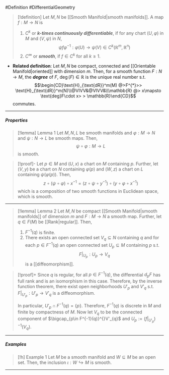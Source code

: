 #Definition #DifferentialGeometry 

> [!definition]
> Let $M,N$ be [[Smooth Manifold|smooth manifolds]]. A map $f:M\to N$ is 
> 1. $C^k$ or ***$k$-times continuously differentiable***, if for any chart $(U,\varphi)$ in $M$ and $(V,\psi)$ in $N$, $$\psi f\varphi ^{-1}:\varphi(U)\to \psi(V)\in C^k(\mathbb{R}^m,\mathbb{R}^n)$$
> 2. $C^\infty$ or ***smooth***, if $f\in C^k$ for all $k\geq 1$.
- **Related definition**: Let $M,N$ be compact, connected and [[Orientable Manifold|oriented]] with dimension $m$. Then, for a smooth function $F:N\to M$, the ***degree*** of $F$, $\deg(F)\in \mathbb{R}$ is the unique real number s.t. $$\begin{CD}\text{H}_{\text{dR}}^m(M) @>F^{*}>> \text{H}_{\text{dR}}^m(N)\\@VIVV&@VIVV&\\\mathbb{R} @> x\mapsto \text{deg}F\cdot x> > \mathbb{R}\end{CD}$$commutes.
---
##### Properties
> [!lemma] Lemma 1
> Let $M,N,L$ be smooth manifolds and $\varphi:M\to N$ and $\psi:N\to L$ be smooth maps. Then, $$\psi \circ \varphi:M\to L$$ is smooth.

> [!proof]-
> Let $p\in M$ and $(U,x)$ a chart on $M$ containing $p$. Further, let $(V,y)$ be a chart on $N$ containing $\varphi(p)$ and $(W,z)$ a chart on $L$ containing $\psi(\varphi(p))$.  Then, $$z\circ (\psi \circ \varphi)\circ x^{-1}=(z\circ \psi \circ y^{-1})\circ (y\circ \varphi \circ x^{-1})$$which is a composition of two smooth functions in Euclidean space, which is smooth.
---
> [!lemma] Lemma 2
> Let $M,N$ be compact [[Smooth Manifold|smooth manifolds]] of dimension $m$ and $F:M\to N$ a smooth map. Further, let $q\in F(M)$ be [[Rank|regular]]. Then, 
> 1. $F^{-1}(q)$ is finite.
> 2. There exists an open connected set $V_{q}\subseteq N$ containing $q$ and for each $p\in F^{-1}(q)$ an open connected set $U_{p}\subseteq M$ containing $p$ s.t. $$F|_{U_{p}}:U_{p}\to V_{q}$$is a [[diffeomorphism]].

> [!proof]+
> Since $q$ is regular, for all $p\in F^{-1}(q)$, the differential $d_{p}F$ has full rank and is an isomorphism in this case. Therefore, by the inverse function theorem, there exist open neighborhoods $U'_{p}$ and $V'_{q}$ s.t. $F|_{U'_{p}}:U'_{p}\to V'_{q}$ is a diffeomorphism.
> 
> In particular, $U'_{p}\cap F^{-1}(q)=\{ p \}$. Therefore, $F^{-1}(q)$ is discrete in $M$ and finite by compactness of $M$. Now let $V_{q}$ to be the connected component of $\bigcap_{p\in F^{-1}(q)}^{}V'_{q}$ and $U_{p}:=(f|_{U'_{p}})^{-1}(V_{q})$.
---
##### Examples
> [!h] Example 1
> Let $M$ be a smooth manifold and $W\subseteq M$ be an open set. Then, the inclusion $\iota:W\hookrightarrow M$ is smooth.
---
